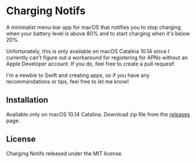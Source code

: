 # Charging Notifs
A minimalist menu-bar app for macOS that notifies you to stop charging when your battery level is above 80% and to start charging when it's below 20%.

Unfortunately, this is only available on macOS Catalina 10.14 since I currently can't figure out a workaround for registering for APNs without an Apple Developer account. If you do, feel free to create a pull request!

I'm a newbie to Swift and creating apps, so if you have any recommendations or tips, feel free to let me know!

## Installation
Available only on macOS 10.14 Catalina.
Download zip file from the [releases][dl-link] page.

## License
Charging Notifs released under the MIT license.

[dl-link]: 
	https://github.com/carolz19/charging-notifs/releases
